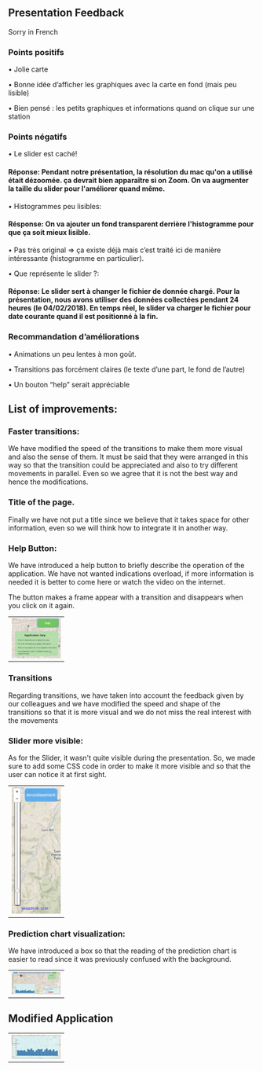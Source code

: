 ## Presentation Feedback 

Sorry in French

### Points positifs

  • Jolie carte
  
  • Bonne idée d’afficher les graphiques avec la carte en fond (mais peu lisible)
  
  • Bien pensé : les petits graphiques et informations quand on clique sur une station

### Points négatifs

  • Le slider est caché!
  
  #### Réponse: Pendant notre présentation, la résolution du mac qu'on a utilisé était dézoomée. ça devrait bien apparaître si on Zoom. On va augmenter la taille du slider pour l'améliorer quand même.
  
  • Histogrammes peu lisibles:
  
  #### Résponse: On va ajouter un fond transparent derrière l'histogramme pour que ça soit mieux lisible.
  
  • Pas très original => ça existe déjà mais c’est traité ici de manière intéressante (histogramme en particulier).
  
  • Que représente le slider ?:
  
  #### Réponse: Le slider sert à changer le fichier de donnée chargé. Pour la présentation, nous avons utiliser des données collectées pendant 24 heures (le 04/02/2018). En temps réel, le slider va charger le fichier pour date courante quand il est positionné à la fin.

### Recommandation d’améliorations

  • Animations un peu lentes à mon goût.
  
  • Transitions pas forcément claires (le texte d’une part, le fond de l’autre)
  
  • Un bouton “help” serait appréciable

## List of improvements:

 ### Faster transitions: 
 We have modified the speed of the transitions to make them more visual and also the sense of them. It must be said that they were arranged in this way so that the transition could be appreciated and also to try different movements in parallel. Even so we agree that it is not the best way and hence the modifications.
 
 ### Title of the page.
 
Finally we have not put a title since we believe that it takes space for other information, even so we will think how to integrate it in another way.
 
 ### Help Button:
 
 We have introduced a help button to briefly describe the operation of the application. We have not wanted indications overload, if more  information is needed it is better to come here or watch the video on the internet.
 
The button makes a frame appear with a transition and disappears when you click on it again.

<table border="0">
  <tr>
    <td>
      <img src="img/Rapport5.JPG" style="width: 100px;">
    </td>
  </tr>
</table>

### Transitions

Regarding transitions, we have taken into account the feedback given by our colleagues and we have modified the speed and shape of the transitions so that it is more visual and we do not miss the real interest with the movements
 
### Slider more visible: 

As for the Slider, it wasn't quite visible during the presentation. So, we made sure to add some CSS code in order to make it more visible and so that the user can notice it at first sight.
<table border="0">
  <tr>
    <td>
      <img src="img/sliderMoreVIsual.PNG" style="width: 100px;">
    </td>
  </tr>
</table>
 
### Prediction chart visualization:

We have introduced a box so that the reading of the prediction chart is easier to read since it was previously confused with the background.

<table border="0">
  <tr>
    <td>
      <img src="img/Rapport6.JPG" style="width: 100px;">
    </td>
  </tr>
</table>

## Modified Application

<table border="0">
  <tr>
    <td>
      <img src="img/Rapport7.JPG" style="width: 100px;">
    </td>
  </tr>
</table>
